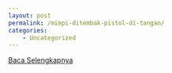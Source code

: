 ```yaml
---
layout: post
permalink: /mimpi-ditembak-pistol-di-tangan/
categories:
    - Uncategorized
---
```


[Baca Selengkapnya](/10)